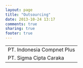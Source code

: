 ```yaml
---
layout: page
title: "Outsourcing"
date: 2013-10-24 13:17
comments: true
sharing: true
footer: true
---
```


<table class="layanan-table">
	<tbody>
		<tr>
			<td>PT. Indonesia Compnet Plus</td>
		</tr>
		<tr>
			<td>PT. Sigma Cipta Caraka</td>
		</tr>
	</tbody>
</table>
